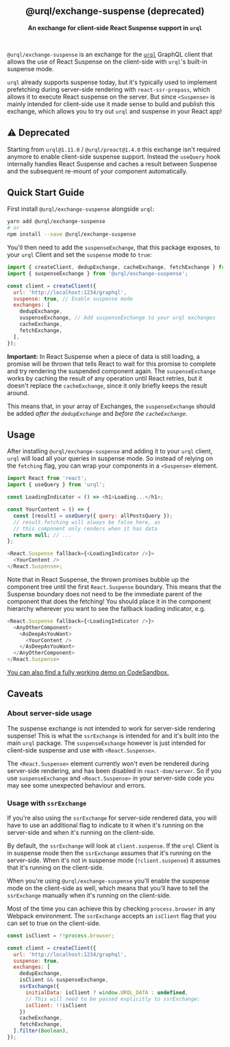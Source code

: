 <h2 align="center">@urql/exchange-suspense <strong>(deprecated)</strong></h2>
<p align="center">
<strong>An exchange for client-side React Suspense support in <code>urql</code></strong>
</p>
<br />

`@urql/exchange-suspense` is an exchange for the [`urql`](../../README.md) GraphQL client that allows the
use of React Suspense on the client-side with `urql`'s built-in suspense mode.

`urql` already supports suspense today, but it's typically used to implement prefetching
during server-side rendering with `react-ssr-prepass`, which allows it to execute React
suspense on the server.
But since `<Suspense>` is mainly intended for client-side use it made sense to build and publish
this exchange, which allows you to try out `urql` and suspense in your React app!

## ⚠️ Deprecated

Starting from `urql@1.11.0` / `@urql/preact@1.4.0` this exchange isn't required anymore to enable
client-side suspense support. Instead the `useQuery` hook internally handles React Suspense and
caches a result between Suspense and the subsequent re-mount of your component automatically.

## Quick Start Guide

First install `@urql/exchange-suspense` alongside `urql`:

```sh
yarn add @urql/exchange-suspense
# or
npm install --save @urql/exchange-suspense
```

You'll then need to add the `suspenseExchange`, that this package exposes, to your
`urql` Client and set the `suspense` mode to `true`:

```js
import { createClient, dedupExchange, cacheExchange, fetchExchange } from 'urql';
import { suspenseExchange } from '@urql/exchange-suspense';

const client = createClient({
  url: 'http://localhost:1234/graphql',
  suspense: true, // Enable suspense mode
  exchanges: [
    dedupExchange,
    suspenseExchange, // Add suspenseExchange to your urql exchanges
    cacheExchange,
    fetchExchange,
  ],
});
```

**Important:**
In React Suspense when a piece of data is still loading, a promise will
be thrown that tells React to wait for this promise to complete and try rendering the
suspended component again. The `suspenseExchange` works by caching
the result of any operation until React retries, but it doesn't replace the
`cacheExchange`, since it only briefly keeps the result around.

This means that, in your array of Exchanges, the `suspenseExchange` should be
added _after the `dedupExchange`_ and _before the `cacheExchange`_.

## Usage

After installing `@urql/exchange-suspense` and adding it to your `urql` client,
`urql` will load all your queries in suspense mode. So instead of relying
on the `fetching` flag, you can wrap your components in a `<Suspense>`
element.

```js
import React from 'react';
import { useQuery } from 'urql';

const LoadingIndicator = () => <h1>Loading...</h1>;

const YourContent = () => {
  const [result] = useQuery({ query: allPostsQuery });
  // result.fetching will always be false here, as
  // this component only renders when it has data
  return null; // ...
};

<React.Suspense fallback={<LoadingIndicator />}>
  <YourContent />
</React.Suspense>;
```

Note that in React Suspense, the thrown promises bubble up the component tree until the first `React.Suspense` boundary. This means that the Suspense boundary does not need to be the immediate parent of the component that does the fetching! You should place it in the component hierarchy wherever you want to see the fallback loading indicator, e.g.

```js
<React.Suspense fallback={<LoadingIndicator />}>
  <AnyOtherComponent>
    <AsDeepAsYouWant>
      <YourContent />
    </AsDeepAsYouWant>
  </AnyOtherComponent>
</React.Suspense>
```

[You can also find a fully working demo on CodeSandbox.](https://codesandbox.io/s/urql-client-side-suspense-demo-81obe)

## Caveats

### About server-side usage

The suspense exchange is not intended to work for server-side rendering suspense! This is
what the `ssrExchange` is intended for and it's built into the main `urql` package. The
`suspenseExchange` however is just intended for client-side suspense and use with
`<React.Suspense>`.

The `<React.Suspense>` element currently won't even be rendered during server-side rendering,
and has been disabled in `react-dom/server`. So if you use `suspenseExchange` and
`<React.Suspense>` in your server-side code you may see some unexpected behaviour and
errors.

### Usage with `ssrExchange`

If you're also using the `ssrExchange` for server-side rendered data, you will have to use
an additional flag to indicate to it when it's running on the server-side and when it's running
on the client-side.

By default, the `ssrExchange` will look at `client.suspense`. If the `urql` Client is in suspense
mode then the `ssrExchange` assumes that it's running on the server-side. When it's not
in suspense mode (`!client.suspense`) it assumes that it's running on the client-side.

When you're using `@urql/exchange-suspense` you'll enable the suspense mode on the
client-side as well, which means that you'll have to tell the `ssrExchange` manually
when it's running on the client-side.

Most of the time you can achieve this by checking `process.browser` in any Webpack
environment. The `ssrExchange` accepts an `isClient` flag that you can set to
true on the client-side.

```js
const isClient = !!process.browser;

const client = createClient({
  url: 'http://localhost:1234/graphql',
  suspense: true,
  exchanges: [
    dedupExchange,
    isClient && suspenseExchange,
    ssrExchange({
      initialData: isClient ? window.URQL_DATA : undefined,
      // This will need to be passed explicitly to ssrExchange:
      isClient: !!isClient
    })
    cacheExchange,
    fetchExchange,
  ].filter(Boolean),
});
```
